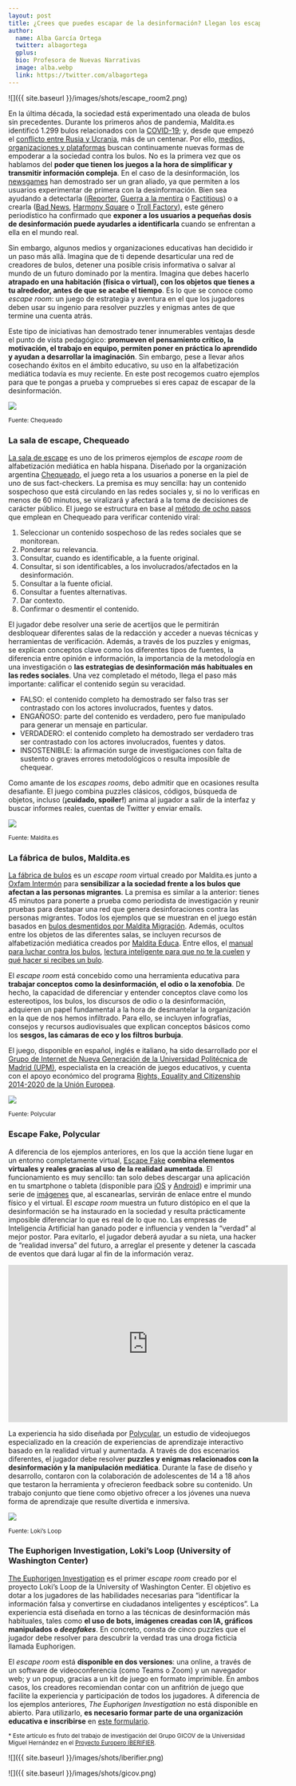 ```yaml
---
layout: post
title: ¿Crees que puedes escapar de la desinformación? Llegan los escapes rooms de alfabetización mediática
author:
  name: Alba García Ortega
  twitter: albagortega
  gplus:  
  bio: Profesora de Nuevas Narrativas
  image: alba.webp
  link: https://twitter.com/albagortega
---
```

![]({{ site.baseurl }}/images/shots/escape_room2.png)

En la última década, la sociedad está experimentado una oleada de bulos sin precedentes. Durante los primeros años de pandemia, Maldita.es identificó 1.299 bulos relacionados con la [COVID-19](https://maldita.es/malditobulo/20220808/coronavirus-bulos-pandemia-prevenir-virus-covid-19/); y, desde que empezó el [conflicto entre Rusia y Ucrania](https://maldita.es/malditobulo/20221021/conflicto-militar-rusia-ucrania-bulos/), más de un centenar. Por ello, [medios, organizaciones y plataformas](https://mip.umh.es/blog/2021/10/27/tiktok-desinformacion-alfabetizacion-mediatica/) buscan continuamente nuevas formas de empoderar a la sociedad contra los bulos. No es la primera vez que os hablamos del **poder que tienen los juegos a la hora de simplificar y transmitir información compleja**. En el caso de la desinformación, los [newsgames](https://mip.umh.es/blog/2021/05/27/vacuna-contra-desinformacion-newsgames-teoria-inoculacion/) han demostrado ser un gran aliado, ya que permiten a los usuarios experimentar de primera con la desinformación. Bien sea ayudando a detectarla ([iReporter](https://www.bbc.co.uk/news/resources/idt-8760dd58-84f9-4c98-ade2-590562670096), [Guerra a la mentira](https://lab.rtve.es/webdocs/guerra-mentira/es/) o [Factitious](http://factitious.augamestudio.com/#/)) o a crearla ([Bad News](https://www.getbadnews.com/en#intro), [Harmony Square](https://harmonysquare.game/en) o [Troll Factory](https://trollfactory.yle.fi/)), este género periodístico ha confirmado que **exponer a los usuarios a pequeñas dosis de desinformación puede ayudarles a identificarla** cuando se enfrentan a ella en el mundo real. 

Sin embargo, algunos medios y organizaciones educativas han decidido ir un paso más allá. Imagina que de ti depende desarticular una red de creadores de bulos, detener una posible crisis informativa o salvar al mundo de un futuro dominado por la mentira. Imagina que debes hacerlo **atrapado en una habitación (física o virtual), con los objetos que tienes a tu alrededor, antes de que se acabe el tiempo**. Es lo que se conoce como *escape room*: un juego de estrategia y aventura en el que los jugadores deben usar su ingenio para resolver puzzles y enigmas antes de que termine una cuenta atrás. 

Este tipo de iniciativas han demostrado tener innumerables ventajas desde el punto de vista pedagógico: **promueven el pensamiento crítico, la motivación, el trabajo en equipo, permiten poner en práctica lo aprendido y ayudan a desarrollar la imaginación**. Sin embargo, pese a llevar años cosechando éxitos en el ámbito educativo, su uso en la alfabetización mediática todavía es muy reciente. En este post recogemos cuatro ejemplos para que te pongas a prueba y compruebes si eres capaz de escapar de la desinformación. 

![](https://lh5.googleusercontent.com/N-n3OzyLK9TLri4EzPsOnbU_vVI-WHDSrYf_tSemg71_NTLN43p9VNSWw47ftm-8a9MDOWm4m0QUrvhpaLD7-_0zp-RMBpuRSZspqfxwKiVzORIlDP_nHiz-v5uFOxmeOufNV10JZyF6MAdFwWh3eTlOxhSwgBu_J2Dmrzn-zPbZbPod7Ds_iSIHOFn0xw)

<sup>Fuente: Chequeado

### **La sala de escape, Chequeado**

[La sala de escape](https://chequeado.com/saladeescape/) es uno de los primeros ejemplos de *escape room* de alfabetización mediática en habla hispana. Diseñado por la organización argentina [Chequeado](https://chequeado.com/), el juego reta a los usuarios a ponerse en la piel de uno de sus fact-checkers. La premisa es muy sencilla: hay un contenido sospechoso que está circulando en las redes sociales y, si no lo verificas en menos de 60 minutos, se viralizará y afectará a la toma de decisiones de carácter público. El juego se estructura en base al [método de ocho pasos](https://chequeado.com/metodo/) que emplean en Chequeado para verificar contenido viral: 

1. Seleccionar un contenido sospechoso de las redes sociales que se monitorean. 
2. Ponderar su relevancia.
3. Consultar, cuando es identificable, a la fuente original.
4. Consultar, si son identificables, a los involucrados/afectados en la desinformación.
5. Consultar a la fuente oficial.
6. Consultar a fuentes alternativas.
7. Dar contexto.
8. Confirmar o desmentir el contenido. 

El jugador debe resolver una serie de acertijos que le permitirán desbloquear diferentes salas de la redacción y acceder a nuevas técnicas y herramientas de verificación. Además, a través de los puzzles y enigmas, se explican conceptos clave como los diferentes tipos de fuentes, la diferencia entre opinión e información, la importancia de la metodología en una investigación o **las estrategias de desinformación más habituales en las redes sociales**. Una vez completado el método, llega el paso más importante: calificar el contenido según su veracidad. 

* FALSO: el contenido completo ha demostrado ser falso tras ser contrastado con los actores involucrados, fuentes y datos.
* ENGAÑOSO: parte del contenido es verdadero, pero fue manipulado para generar un mensaje en particular.
* VERDADERO: el contenido completo ha demostrado ser verdadero tras ser contrastado con los actores involucrados, fuentes y datos.
* INSOSTENIBLE: la afirmación surge de investigaciones con falta de sustento o graves errores metodológicos o resulta imposible de chequear.

Como amante de los *escapes rooms*, debo admitir que en ocasiones resulta desafiante. El juego combina puzzles clásicos, códigos, búsqueda de objetos, incluso (**¡cuidado, spoiler!**) anima al jugador a salir de la interfaz y buscar informes reales, cuentas de Twitter y enviar emails. 

![](https://lh3.googleusercontent.com/-XhDmig2VwEA3jaaXejvtJLx7mAYM6tz0ngcoDTOej00ZheSoVz2ntdu-KbmOBvXCOTKvMLKJey0iJe9-Erzg-hpyOpqyUTALP9KmyTJQ-47c4bKuK2So6fFW8IkJtDl5WP4Jf3GUqWOYgnTZ5oB7rmeee58DPj_SxhDkuByu2-oTWj-z_tpTIFu4BCKfQ)

<sup>Fuente: Maldita.es

### **La fábrica de bulos, Maldita.es**

[La fábrica de bulos](https://escaperoom.maldita.es/) es un *escape room* virtual creado por Maldita.es junto a [Oxfam Intermón](https://www.oxfamintermon.org/es) para **sensibilizar a la sociedad frente a los bulos que afectan a las personas migrantes**. La premisa es similar a la anterior: tienes 45 minutos para ponerte a prueba como periodista de investigación y reunir pruebas para destapar una red que genera desinforaciones contra las personas migrantes. Todos los ejemplos que se muestran en el juego están basados en [bulos desmentidos por Maldita Migración](https://maldita.es/migracion/bulos/). Además, ocultos entre los objetos de las diferentes salas, se incluyen recursos de alfabetización mediática creados por [Maldita Educa](https://maldita.es/malditaeduca/). Entre ellos, el [manual para luchar contra los bulos](https://drive.google.com/file/d/1DJBsnUvciKBr0RauRuPi5mp3neSz14VQ/view), [lectura inteligente para que no te la cuelen](https://drive.google.com/file/d/1ofAadIMsS0wi1u-K9vSkug9jwtH2t6j1/view) y [qué hacer si recibes un bulo](https://drive.google.com/file/d/15R3vq4T6jlNsYmgaMZkvogsjhYHpzlpY/view). 

El *escape room* está concebido como una herramienta educativa para **trabajar conceptos como la desinformación, el odio o la xenofobia**. De hecho, la capacidad de diferenciar y entender conceptos clave como los estereotipos, los bulos, los discursos de odio o la desinformación, adquieren un papel fundamental a la hora de desmantelar la organización en la que de nos hemos infiltrado. Para ello, se incluyen infografías, consejos y recursos audiovisuales que explican conceptos básicos como los **sesgos, las cámaras de eco y los filtros burbuja**. 

El juego, disponible en español, inglés e italiano, ha sido desarrollado por el [Grupo de Internet de Nueva Generación de la Universidad Politécnica de Madrid (UPM)](https://ging.github.io/), especialista en la creación de juegos educativos, y cuenta con el apoyo económico del programa [Rights, Equality and Citizenship 2014-2020 de la Unión Europea](https://ec.europa.eu/justice/grants1/programmes-2014-2020/rec/index_en.htm).

![](https://lh3.googleusercontent.com/I3-wqXPck3Lyau0fy2kLc96D0ieASTAVJBsX9PUxAUSXh5cUrvJkoVgCK7Wf1hNAGqGJjbLvwWXpvsOFx_x7ROJ6ZQSZGNtiHo1U7RdDWQlHK-xlLnEKdWom0M2LuGAto8fm-1QvFqCYkasRDOEf6V82d2PNsh0aYkXYdutH9-VsnV_ArCbUJ_mFIG7JRQ)

<sup>Fuente: Polycular 

### **Escape Fake, Polycular**

A diferencia de los ejemplos anteriores, en los que la acción tiene lugar en un entorno completamente virtual, [Escape Fake](https://escapefake.org/en/home-4/) **combina elementos virtuales y reales gracias al uso de la realidad aumentada**. El funcionamiento es muy sencillo: tan solo debes descargar una aplicación en tu smartphone o tableta (disponible para [iOS](https://apps.apple.com/at/app/escape-fake/id1462271723) y [Android](https://play.google.com/store/apps/details?id=com.polycular.escapefake&pcampaignid=MKT-Other-global-all-co-prtnr-py-PartBadge-Mar2515-1&pli=1)) e imprimir una serie de [imágenes](https://escapefake.org/escapefake-markerset-eu.pdf) que, al escanearlas, servirán de enlace entre el mundo físico y el virtual. El *escape room* muestra un futuro distópico en el que la desinformación se ha instaurado en la sociedad y resulta prácticamente imposible diferenciar lo que es real de lo que no. Las empresas de Inteligencia Artificial han ganado poder e influencia y venden la “verdad” al mejor postor. Para evitarlo, el jugador deberá ayudar a su nieta, una hacker de “realidad inversa” del futuro, a arreglar el presente y detener la cascada de eventos que dará lugar al fin de la información veraz.

<iframe width="560" height="315" src="https://www.youtube.com/embed/wmnF1_xoFP4" title="YouTube video player" frameborder="0" allow="accelerometer; autoplay; clipboard-write; encrypted-media; gyroscope; picture-in-picture" allowfullscreen></iframe>

La experiencia ha sido diseñada por [Polycular](https://www.polycular.com/), un estudio de videojuegos especializado en la creación de experiencias de aprendizaje interactivo basado en la realidad virtual y aumentada. A través de dos escenarios diferentes, el jugador debe resolver **puzzles y enigmas relacionados con la desinformación y la manipulación mediática**. Durante la fase de diseño y desarrollo, contaron con la colaboración de adolescentes de 14 a 18 años que testaron la herramienta y ofrecieron feedback sobre su contenido. Un trabajo conjunto que tiene como objetivo ofrecer a los jóvenes una nueva forma de aprendizaje que resulte divertida e inmersiva. 

![](https://lh5.googleusercontent.com/0M_K9dQlWll5vy_LP53r2ZsIjUQH-dxMDxupvzedUy-DZ13sJjZeqpRp7TRZfM1OwWVJqJnQkyC-n3LrCJ2vW3Nrw-d0s4H-TmurX70sGGGKLvk4zJFqq8cMS2gfZ3BOzGmFR35UxnccnNmkeeu4qYucaB__bOPG2ToVkutU-MOexsdtwai2s7tMK2jfUw)

<sup>Fuente: Loki’s Loop

### **The Euphorigen Investigation, Loki’s Loop (University of Washington Center)**

[The Euphorigen Investigation](https://www.lokisloop.org/) es el primer *escape room* creado por el proyecto Loki’s Loop de la University of Washington Center. El objetivo es dotar a los jugadores de las habilidades necesarias para “identificar la información falsa y convertirse en ciudadanos inteligentes y escépticos”. La experiencia está diseñada en torno a las técnicas de desinformación más habituales, tales como **el uso de bots, imágenes creadas con IA, gráficos manipulados o *deepfakes***. En concreto, consta de cinco puzzles que el jugador debe resolver para descubrir la verdad tras una droga ficticia llamada Euphorigen.

El *escape room* está **disponible en dos versiones**: una online, a través de un software de videoconferencia (como Teams o Zoom) y un navegador web; y un popup, gracias a un kit de juego en formato imprimible. En ambos casos, los creadores recomiendan contar con un anfitrión de juego que facilite la experiencia y participación de todos los jugadores. A diferencia de los ejemplos anteriores, *The Euphorigen Investigation* no está disponible en abierto. Para utilizarlo, **es necesario formar parte de una organización educativa e inscribirse** en [este formulario](https://forms.office.com/Pages/ResponsePage.aspx?id=W9229i_wGkSZoBYqxQYL0vUNG6GAIMVFqSMojgIMXWFURFU1OE5aMDlOR0ZOSzBUNVlTVTc2NzAwOC4u&embed=true).

<sup>* Este artículo es fruto del trabajo de investigación del Grupo GICOV de la Universidad Miguel Hernández en el [Proyecto Europero IBERIFIER](https://iberifier.eu/).

![]({{ site.baseurl }}/images/shots/iberifier.png)

![]({{ site.baseurl }}/images/shots/gicov.png)
